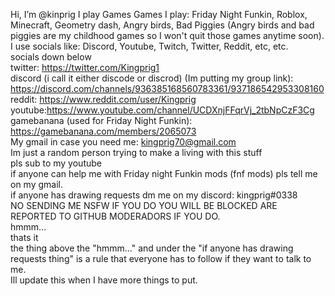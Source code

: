 Hi, I’m @kinprig
I play Games
Games I play: Friday Night Funkin, Roblox, Minecraft, Geometry dash, Angry birds, Bad Piggies (Angry birds and bad piggies are my childhood games so I won't quit those games anytime soon).                                                                                                                    I use socials like: Discord, Youtube, Twitch, Twitter, Reddit, etc, etc.                                                                                                          
socials down below                                                                                                                                                                    
twitter: https://twitter.com/Kingprig1                                                                                                                                      
discord (i call it either discode or discrod) (Im putting my group link): https://discord.com/channels/936385168560783361/937186542953308160                            
reddit: https://www.reddit.com/user/Kingprig                                                                                                                    
youtube:https://www.youtube.com/channel/UCDXnjFFqrVj_2tbNpCzF3Cg                                                                                                  
gamebanana (used for Friday Night Funkin): https://gamebanana.com/members/2065073                                                                               
My gmail in case you need me: kingprig70@gmail.com                                                                                                                        
Im just a random person trying to make a living with this stuff                                                                                                                     
pls sub to my youtube                                                                                                                                     
if anyone can help me with Friday night Funkin mods (fnf mods) pls tell me on my gmail.                                                                   
if anyone has drawing requests dm me on my discord: kingprig#0338                                                                                               
NO SENDING ME NSFW IF YOU DO YOU WILL BE BLOCKED ARE REPORTED TO GITHUB MODERADORS IF YOU DO.                                                                   
hmmm...                                                                                                                                                     
thats it                                                                                                                              	                              
the thing above the "hmmm..." and under the "if anyone has drawing requests thing" is a rule that everyone has to follow if they want to talk to me.      
Ill update this when I have more things to put.
